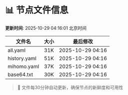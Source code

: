 # 📊 节点文件信息

**更新时间**: 2025-10-29 04:16:01 北京时间

| 文件名 | 大小 | 最后修改 |
|--------|------|----------|
| all.yaml | 31K | 2025-10-29 04:16 |
| history.yaml | 51K | 2025-10-29 04:16 |
| mihomo.yaml | 37K | 2025-10-29 04:16 |
| base64.txt | 30K | 2025-10-29 04:16 |

> 🔄 文件每30分钟自动更新，确保节点的新鲜度和可用性
